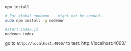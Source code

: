 ```bash
npm install

# For global nodemon... might not be needed...
sudo npm install -g nodemon

#start index.js
nodemon index
```



go to `http://localhost:4000/` to test: http://localhost:4000/